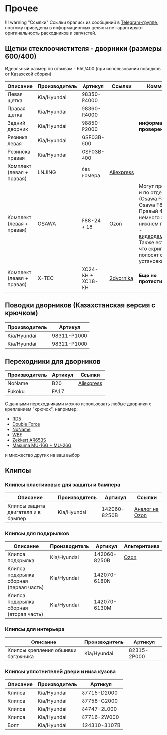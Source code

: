# Прочее

!!! warning "Ссылки"
    Ссылки брались из сообщений в [Telegram-группе](https://t.me/Kia_Sportage_5_Turbo), поэтому приведены в информационных целях и не гарантируют оригинальность расходников и запчастей.

## Щетки стеклоочистителя - дворники (размеры 600/400)

Идеальный размер по отзывам -  650/400 (при использовании поводков от Казахской сборки)

| Описание | Производитель | Артикул | Ссылки | Комментарий|
|---|---|---|---| --- |
| Левая щетка | Kia/Hyundai | 98350-R4000 | | |
| Правая щетка | Kia/Hyundai | 98360-R4000| | |
| Задний дворник | Kia/Hyundai | 98850-P2000 | | **информация не проверена** |
| Резинка левая |  Kia/Hyundai | GSF03B-600 | | | 
| Резинска правая |Kia/Hyundai | GSF03B-400 | | |
| Комплект (левая + правая) | LNJING | без номера | [Aliexpress](https://aliexpress.ru/item/1005009068323895.html) | |
| Комплект (левая + правая) | OSAWA | F88-24 + 18 | [Ozon](https://ozon.ru/t/A0m4jV6)| Могут продаваться и по отдельности (Osawa F88-24 и Osawa F88-18). Правый 450мм, немного задевает в нижнем положении - [видеодемонстрация](https://t.me/Kia_Sportage_5_Turbo/36159/117977?single). Также есть жалобы, что скрипят и полосят сразу после установки |
| Комплект (леавя + правая) | X-TEC | XC24-KH + XC18-KH | [2dvornika](https://2dvornika.ru/kia/kia_sportage/18527.html) | **Еще не протестированы!** |

## Поводки дворников (Казахстанская версия с крючком)

| Производитель | Артикул |
|---|---|
| Kia/Hyundai | 98311-P1000 |
| Kia/Hyundai | 98321-P1000 |

## Переходники для дворников
| Производитель | Артикул   | Ссылки |
|---|---|---|
| NoName | B20  | [Aliexpress](https://aliexpress.ru/item/1005006533195225.html) |
| Fukoku |FA17 | |

С данными переходниками можно использовать любые дворники с креплением "крючок", например:

- [RD5](https://ozon.ru/t/hwS3LqL)
- [Double Force](https://ozon.ru/t/Ev21jRa)
- [NoName](https://ozon.ru/t/7oZdUWT)
- [WBF](https://ozon.ru/t/fcTohAP)
- [Zekkert AR653S](https://ozon.ru/t/L4wOfh6)
- [Masuma MU-16G + MU-26G](https://ozon.ru/t/Bx5Mo3u)

и множество других на ваш выбор

## Клипсы
### Клипсы пластиковые для защиты и бампера

| Описание | Производитель | Артикул | Ссылки |
|---|---|---|---|
| Клипсы защита двигателя и в бампер|  Kia/Hyundai | 142060-8250B | [Аналог на Ozon](https://ozon.ru/t/quj5Z21) |

### Клипсы для подкрылков

| Описание | Производитель | Артикул | Альтернтаива |
|---|---|---| --- |
| Клипса подкрылка | Kia/Hyundai | 142060-8250B | [Ozon](https://ozon.ru/t/quj5Z21) |
| Клипса подкрылка сборная (первая часть) | Kia/Hyundai | 142070-6180N ||
| Клипса подкрылка сборная (вторая часть) | Kia/Hyundai | 142070-6130M ||

### Клипсы для интерьера
| Описание | Производитель | Артикул |
|---|---|---| 
| Клипсы крепления обшивки багажника | Kia/Hyundai | 82315-2P000 |

### Клипсы уплотнителей двери и низа кузова

| Описание | Производитель | Артикул |
|---|---|---| 
| Клипса | Kia/Hyundai | 87715-D2000 |
| Клипса | Kia/Hyundai | 87758-G2000 |
| Клипса | Kia/Hyundai | 84747-2L000 |
| Клипса | Kia/Hyundai | 87716-2W000 |
| Болт | Kia/Hyundai | 124310-3107B |
